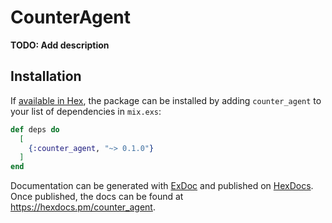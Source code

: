 # CounterAgent

**TODO: Add description**

## Installation

If [available in Hex](https://hex.pm/docs/publish), the package can be installed
by adding `counter_agent` to your list of dependencies in `mix.exs`:

```elixir
def deps do
  [
    {:counter_agent, "~> 0.1.0"}
  ]
end
```

Documentation can be generated with [ExDoc](https://github.com/elixir-lang/ex_doc)
and published on [HexDocs](https://hexdocs.pm). Once published, the docs can
be found at <https://hexdocs.pm/counter_agent>.

